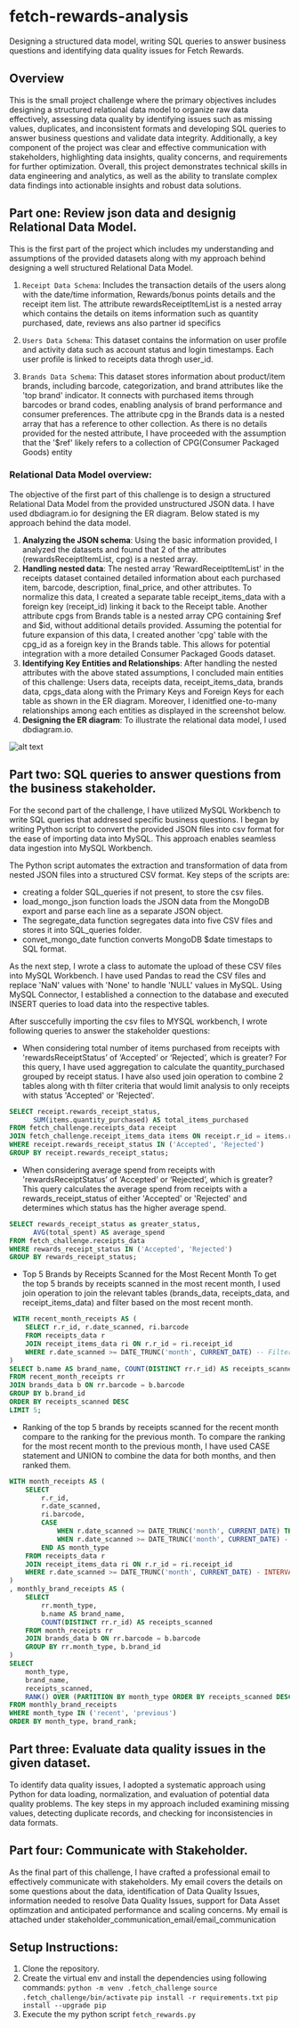 # fetch-rewards-analysis
Designing a structured data model, writing SQL queries to answer business questions and identifying data quality issues for Fetch Rewards.

## Overview
This is the small project challenge where the primary objectives includes designing a structured relational data model to organize raw data effectively, assessing data quality by identifying issues such as missing values, duplicates, and inconsistent formats and developing SQL queries to answer business questions and validate data integrity. Additionally, a key component of the project was clear and effective communication with stakeholders, highlighting data insights, quality concerns, and requirements for further optimization. Overall, this project demonstrates technical skills in data engineering and analytics, as well as the ability to translate complex data findings into actionable insights and robust data solutions.

## Part one: Review json data and designig Relational Data Model.
This is the first part of the project which includes my understanding and assumptions of the provided datasets along with my approach behind designing a well structured Relational Data Model.

1. `Receipt Data Schema`: Includes the transaction details of the users along with the date/time information, Rewards/bonus points details and the receipt item list. The attribute rewardsReceiptItemList is a nested array which contains the details on items information such as quantity purchased, date, reviews ans also partner id specifics 

2. `Users Data Schema`: This dataset contains the information on user profile and activity data such as account status and login timestamps. Each user profile is linked to receipts data throgh user_id.

3. `Brands Data Schema`: This dataset stores information about product/item brands, including barcode, categorization, and brand attributes like the 'top brand' indicator. It connects with purchased items through barcodes or brand codes, enabling analysis of brand performance and consumer preferences. The attribute cpg in the Brands data is a nested array that has a reference to other collection. As there is no details provided for the nested attribute, I have proceeded with the assumption that the '$ref' likely refers to a collection of CPG(Consumer Packaged Goods) entity



### Relational Data Model overview:
The objective of the first part of this challenge is to design a structured Relational Data Model from the provided unstructured JSON data. I have used dbdiagram.io for designing the ER diagram. Below stated is my approach behind the data model.

1. **Analyzing the JSON schema**: Using the basic information provided, I analyzed the datasets and found that 2 of the attributes (rewardsReceiptItemList, cpg) is a nested array.
2. **Handling nested data**: The nested array 'RewardReceiptItemList' in the receipts dataset contained detailed information about each purchased item, barcode, description, final_price, and other attributes. To normalize this data, I created a separate table receipt_items_data with a foreign key (receipt_id) linking it back to the Receipt table. Another attribute cpgs from Brands table is a nested array CPG containing $ref and $id, without additional details provided. Assuming the potential for future expansion of this data, I created another 'cpg' table with the cpg_id as a foreign key in the Brands table. This allows for potential integration with a more detailed Consumer Packaged Goods dataset.
3. **Identifying Key Entities and Relationships**: After handling the nested attributes with the above stated assumptions, I concluded main entities of this challenge: Users data, receipts data, receipt_items_data, brands data, cpgs_data along with the Primary Keys and Foreign Keys for each table as shown in the ER diagram. Moreover, I idenitfied one-to-many relationships among each entities as displayed in the screenshot below.
4. **Designing the ER diagram**: To illustrate the relational data model, I used dbdiagram.io. 


![alt text](<Review_json_data/Relational Data Model for Consumer Products.png>)


## Part two: SQL queries to answer questions from the business stakeholder.
For the second part of the challenge, I have utilized MySQL Workbench to write SQL queries that addressed specific business questions. I began by writing Python script to convert the provided JSON files into csv format for the ease of importing data into MySQL. This approach enables seamless data ingestion into MySQL Workbench. 

The Python script automates the extraction and transformation of data from nested JSON files into a structured CSV format. Key steps of the scripts are:
- creating a folder SQL_queries if not present, to store the csv files.
- load_mongo_json function loads the JSON data from the MongoDB export and parse each line as a separate JSON object.
- The segregate_data function segregates data into five CSV files and stores it into SQL_queries folder.
- convet_mongo_date function converts MongoDB $date timestaps to SQL format.

As the next step, I wrote a class to automate the upload of these CSV files into MySQL Workbench. I have used Pandas to read the CSV files and replace 'NaN' values with 'None' to handle 'NULL' values in MySQL. Using MySQL Connector, I established a connection to the database and executed INSERT queries to load data into the respective tables.

After susccefully importing the csv files to MYSQL workbench, I wrote following queries to answer the stakeholder questions:
- When considering total number of items purchased from receipts with 'rewardsReceiptStatus’ of ‘Accepted’ or ‘Rejected’, which is greater?
For this query, I have used aggregation to calculate the quantity_purchased grouped by receipt status. I have also used join operation to combine 2 tables along with th filter criteria that would limit analysis to only receipts with status 'Accepted' or 'Rejected'. 
```sql
SELECT receipt.rewards_receipt_status,
      SUM(items.quantity_purchased) AS total_items_purchased
FROM fetch_challenge.receipts_data receipt
JOIN fetch_challenge.receipt_items_data items ON receipt.r_id = items.receipt_id
WHERE receipt.rewards_receipt_status IN ('Accepted', 'Rejected')
GROUP BY receipt.rewards_receipt_status;
```

- When considering average spend from receipts with 'rewardsReceiptStatus’ of ‘Accepted’ or ‘Rejected’, which is greater?
This query calculates the average spend from receipts with a rewards_receipt_status of either 'Accepted' or 'Rejected' and determines which status has the higher average spend.
```sql
SELECT rewards_receipt_status as greater_status,
      AVG(total_spent) AS average_spend
FROM fetch_challenge.receipts_data
WHERE rewards_receipt_status IN ('Accepted', 'Rejected')
GROUP BY rewards_receipt_status;
```

- Top 5 Brands by Receipts Scanned for the Most Recent Month
To get the top 5 brands by receipts scanned in the most recent month, I used join operation to join the relevant tables (brands_data, receipts_data, and receipt_items_data) and filter based on the most recent month.
```sql
 WITH recent_month_receipts AS (
    SELECT r.r_id, r.date_scanned, ri.barcode
    FROM receipts_data r
    JOIN receipt_items_data ri ON r.r_id = ri.receipt_id
    WHERE r.date_scanned >= DATE_TRUNC('month', CURRENT_DATE) -- Filter for the most recent month
)
SELECT b.name AS brand_name, COUNT(DISTINCT rr.r_id) AS receipts_scanned
FROM recent_month_receipts rr
JOIN brands_data b ON rr.barcode = b.barcode
GROUP BY b.brand_id
ORDER BY receipts_scanned DESC
LIMIT 5;
```

- Ranking of the top 5 brands by receipts scanned for the recent month compare to the ranking for the previous month.
To compare the ranking for the most recent month to the previous month, I have used CASE statement and UNION to combine the data for both months, and then ranked them.

```sql
WITH month_receipts AS (
    SELECT 
        r.r_id, 
        r.date_scanned, 
        ri.barcode,
        CASE 
            WHEN r.date_scanned >= DATE_TRUNC('month', CURRENT_DATE) THEN 'recent'
            WHEN r.date_scanned >= DATE_TRUNC('month', CURRENT_DATE) - INTERVAL '1 month' THEN 'previous'
        END AS month_type
    FROM receipts_data r
    JOIN receipt_items_data ri ON r.r_id = ri.receipt_id
    WHERE r.date_scanned >= DATE_TRUNC('month', CURRENT_DATE) - INTERVAL '1 month'
)
, monthly_brand_receipts AS (
    SELECT 
        rr.month_type, 
        b.name AS brand_name, 
        COUNT(DISTINCT rr.r_id) AS receipts_scanned
    FROM month_receipts rr
    JOIN brands_data b ON rr.barcode = b.barcode
    GROUP BY rr.month_type, b.brand_id
)
SELECT 
    month_type,
    brand_name,
    receipts_scanned,
    RANK() OVER (PARTITION BY month_type ORDER BY receipts_scanned DESC) AS brand_rank
FROM monthly_brand_receipts
WHERE month_type IN ('recent', 'previous')
ORDER BY month_type, brand_rank;

```


## Part three: Evaluate data quality issues in the given dataset.
To identify data quality issues, I adopted a systematic approach using Python for data loading, normalization, and evaluation of potential data quality problems.  The key steps in my approach included examining missing values, detecting duplicate records, and checking for inconsistencies in data formats. 

## Part four: Communicate with Stakeholder.
As the final part of this challenge, I have crafted a professional email to effectively communicate with stakeholders. My email covers the details on some questions about the data, identification of Data Quality Issues, information needed to resolve Data Quality Issues, support for Data Asset optimzation and anticipated performance and scaling concerns. My email is attached under stakeholder_communication_email/email_communication


## Setup Instructions:
1. Clone the repository.
2. Create the virtual env and install the dependencies using following commands:
`python -m venv .fetch_challenge`
`source .fetch_challenge/bin/activate`
`pip install -r requirements.txt`
`pip install --upgrade pip`
3. Execute the my python script `fetch_rewards.py`

